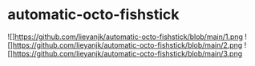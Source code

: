 # automatic-octo-fishstick
![]https://github.com/lieyanjk/automatic-octo-fishstick/blob/main/1.png
![]https://github.com/lieyanjk/automatic-octo-fishstick/blob/main/2.png
![]https://github.com/lieyanjk/automatic-octo-fishstick/blob/main/3.png
